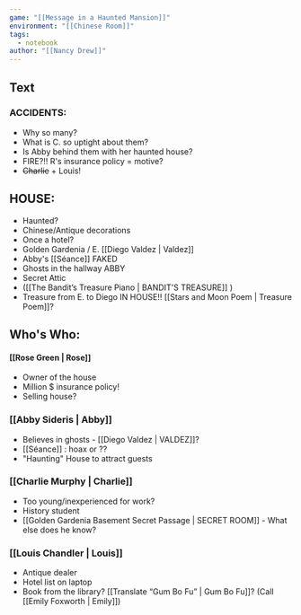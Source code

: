 ```yaml
---
game: "[[Message in a Haunted Mansion]]"
environment: "[[Chinese Room]]"
tags: 
  - notebook
author: "[[Nancy Drew]]"
---
```


## Text

### ACCIDENTS:
- Why so many?
- What is C. so uptight about them?
- Is Abby behind them with her haunted house?
- FIRE?!! R's insurance policy = motive?
- ~~Charlie~~ + Louis!

## HOUSE:
-  Haunted?
- Chinese/Antique decorations
- Once a hotel?
- Golden Gardenia / E. [[Diego Valdez | Valdez]]
- Abby's [[Séance]] FAKED
- Ghosts in the hallway ABBY
-  Secret Attic
- ([[The Bandit’s Treasure Piano | BANDIT'S TREASURE]] )
- Treasure from E. to Diego IN HOUSE!! [[Stars and Moon Poem | Treasure Poem]]?

## Who's Who:
#### [[Rose Green | Rose]] 
- Owner of the house
- Million $ insurance policy!
- Selling house?
### [[Abby Sideris | Abby]]
-  Believes in ghosts - [[Diego Valdez | VALDEZ]]?
- [[Séance]] : hoax or ??
- "Haunting" House to attract guests
### [[Charlie Murphy | Charlie]]
- Too young/inexperienced for work?
- History student
- [[Golden Gardenia Basement Secret Passage | SECRET ROOM]] - What else does he know?
### [[Louis Chandler | Louis]]
-  Antique dealer
- Hotel list on laptop
- Book from the library? [[Translate “Gum Bo Fu” | Gum Bo Fu]]? (Call [[Emily Foxworth | Emily]])